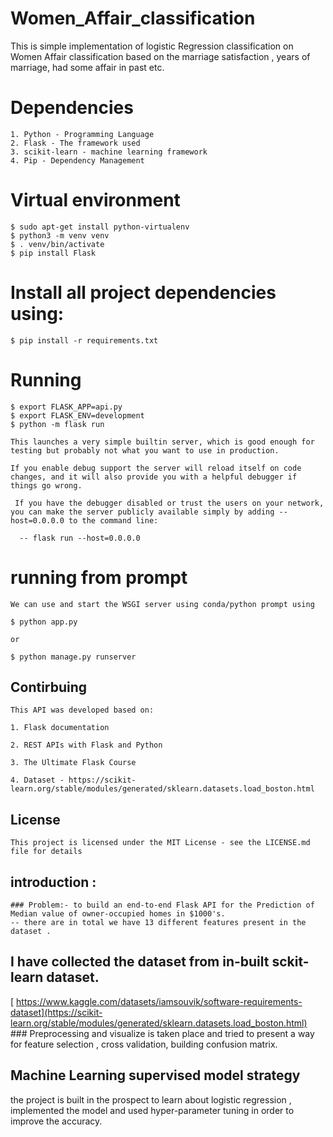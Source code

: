 # Women_Affair_classification
This is simple implementation of logistic Regression classification on Women Affair classification based on the marriage satisfaction , years of marriage, had some affair in past etc.


# Dependencies
    1. Python - Programming Language
    2. Flask - The framework used
    3. scikit-learn - machine learning framework
    4. Pip - Dependency Management

# Virtual environment 
    $ sudo apt-get install python-virtualenv
    $ python3 -m venv venv
    $ . venv/bin/activate
    $ pip install Flask

# Install all project dependencies using:
    $ pip install -r requirements.txt

# Running   
    $ export FLASK_APP=api.py
    $ export FLASK_ENV=development
    $ python -m flask run
    
    This launches a very simple builtin server, which is good enough for testing but probably not what you want to use in production.

    If you enable debug support the server will reload itself on code changes, and it will also provide you with a helpful debugger if things go wrong.

     If you have the debugger disabled or trust the users on your network, you can make the server publicly available simply by adding --host=0.0.0.0 to the command line:
      
      -- flask run --host=0.0.0.0
 
 # running from prompt
    We can use and start the WSGI server using conda/python prompt using 
    
    $ python app.py 
    
    or 
    
    $ python manage.py runserver
      
## Contirbuing 
    This API was developed based on:
    
    1. Flask documentation
    
    2. REST APIs with Flask and Python
    
    3. The Ultimate Flask Course
    
    4. Dataset - https://scikit-learn.org/stable/modules/generated/sklearn.datasets.load_boston.html
  
## License
    This project is licensed under the MIT License - see the LICENSE.md file for details

## introduction :
    ### Problem:- to build an end-to-end Flask API for the Prediction of Median value of owner-occupied homes in $1000's.
    -- there are in total we have 13 different features present in the dataset .

## I have collected the dataset from in-built sckit-learn dataset.
   [ https://www.kaggle.com/datasets/iamsouvik/software-requirements-dataset](https://scikit-learn.org/stable/modules/generated/sklearn.datasets.load_boston.html)
    ### Preprocessing and visualize is taken place and tried to present a way for feature selection , cross validation, building confusion matrix.
          
## Machine Learning supervised model strategy 
   the project is built in the prospect to learn about logistic regression , implemented the model and used hyper-parameter tuning in order to improve the accuracy.




